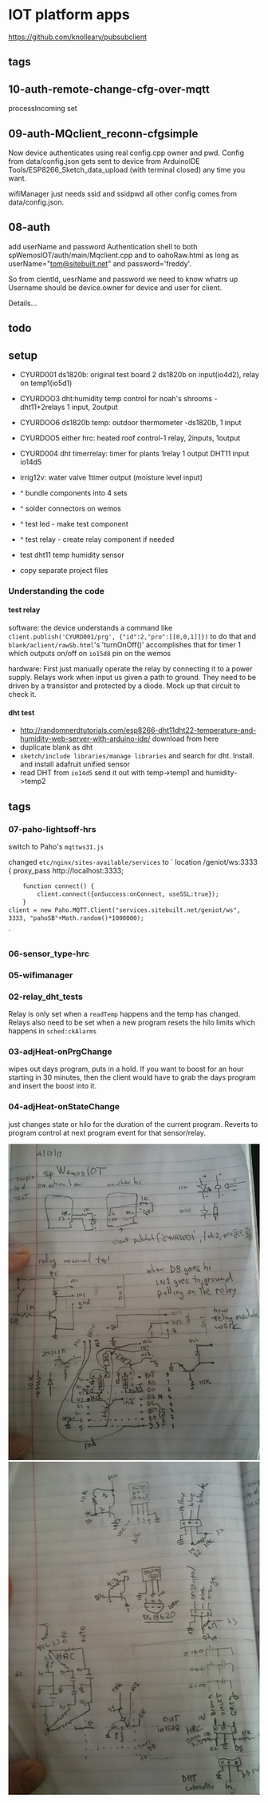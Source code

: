 # IOT platform apps
https://github.com/knolleary/pubsubclient

## tags
## 10-auth-remote-change-cfg-over-mqtt
processIncoming set
## 09-auth-MQclient_reconn-cfgsimple
Now device authenticates using real config.cpp owner and pwd. Config from data/config.json gets sent to device from ArduinoIDE Tools/ESP8266_Sketch_data_upload (with terminal closed) any time you want. 

wifiManager just needs ssid and ssidpwd all other config comes from data/config.json.
## 08-auth
add userName and password Authentication shell to both spWemosIOT/auth/main/Mqclient.cpp and to oahoRaw.html as long as userName="tom@sitebuilt.net" and password='freddy'. 

So from clentId, uesrName and password we need to know whatrs up
Username should be device.owner for device and user for client.

Details...

## todo

## setup
* CYURD001 ds1820b: original test board 2 ds1820b on input(io4d2), relay on temp1(io5d1)
* CYURDOO3 dht:humidity temp control for noah's shrooms -dht11+2relays 1 input, 2output
* CYURDOO6 ds1820b temp: outdoor thermometer -ds1820b, 1 input
* CYURDOO5 either hrc: heated roof control-1 relay, 2inputs, 1output
* CYURD004 dht  timerrelay: timer for plants 1relay 1 output DHT11 input io14d5
* irrig12v: water valve 1timer output (moisture level input)

* ^ bundle components into 4 sets
* ^ solder connectors on wemos
* ^ test led - make test component
* ^ test relay - create relay component if needed
* test dht11 temp humidity sensor
* copy separate project files

### Understanding the code 
#### test relay
software: the device understands a command like 
`client.publish('CYURD001/prg', {"id":2,"pro":[[0,0,1]]})` 
to do that and `blank/aclient/rawSb.html`'s 'turnOnOff()' accomplishes that for timer 1 which outputs on/off on `io15d8` pin on the wemos

hardware: First just manually operate the relay by connecting it to a power supply. Relays work when input us given a path to ground. They need to be driven by a transistor and protected by a diode. Mock up that circuit to check it. 
#### dht test
* http://randomnerdtutorials.com/esp8266-dht11dht22-temperature-and-humidity-web-server-with-arduino-ide/ download from here
* duplicate blank as dht
* `sketch/include libraries/manage libraries` and search for dht. Install. and install adafruit unified sensor
* read DHT from `io14d5` send it out with temp->temp1 and humidity->temp2

## tags
### 07-paho-lightsoff-hrs

switch to Paho's `mqttws31.js`

changed `etc/nginx/sites-available/services` to
`
      location /geniot/ws:3333 {
         proxy_pass http://localhost:3333;

        function connect() {
            client.connect({onSuccess:onConnect, useSSL:true});
        }
    client = new Paho.MQTT.Client("services.sitebuilt.net/geniot/ws", 3333, "pahoSB"+Math.random()*1000000);

`
### 06-sensor_type-hrc
### 05-wifimanager
### 02-relay_dht_tests
Relay is only set when a `readTemp` happens and the temp has changed. Relays also need to be set when a new program resets the hilo limits which happens in `sched:ckAlarms`
### 03-adjHeat-onPrgChange
wipes out days program, puts in a hold. If you want to boost for an hour starting in 30 minutes, then the client would have to grab the days program and insert the boost into it. 
### 04-adjHeat-onStateChange
just changes state or hilo for the duration of the current program. Reverts to program control at next program event for that sensor/relay.

![drawings1](zimg/wemosIOT.jpg)
![drawings2](zimg/wemosIOT2.jpg)

